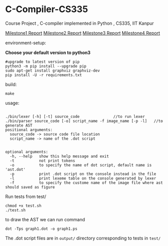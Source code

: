 # C-Compiler-CS335
Course Project , C-compiler implemented in Python , CS335, IIT Kanpur
<br>
<!-- [Milestone1 Report (Latex)](https://github.com/RohitRanjangit/C-Compiler-CS335/blob/main/Documentation/CS335_Project_Milestone1.pdf) -->
[Milestone1 Report](reports/CS335_Project_Milestone1.pdf)
[Milestone2 Report](reports/CS335_Project_Milestone2.pdf)
[Milestone3 Report](reports/CS335_Project_Milestone3.pdf)
[Milestone4 Report](reports/CS335_Project_Milestone4.pdf)

environment-setup:

**Choose your default version to python3**
```
#upgrade to latest version of pip
python3 -m pip install --upgrade pip
sudo apt-get install graphviz graphviz-dev
pip install -U -r requirements.txt
```


build: 
```
make
```

usage:
```

./bin/lexer [-h] [-t] source_code               //to run lexer
./bin/parser source_code [-o] script_name -f image_name [-p -l]   //to generate AST
positional arguments:
  source_code -> source code file location
  script_name -> name of the .dot script
  

optional arguments:
  -h, --help   show this help message and exit
  -t           not print tokens
  -o           to specify the name of dot script, default name is 'ast.dot'
  -p           print .dot script on the console instead in the file
  -l           print lexeme table on the console generated by lexer
  -f           to specify the custome name of the image file where ast should saved as figure
```

Run tests from test/
```
chmod +x test.sh
./test.sh
```

to draw the AST
we can run command
```
dot -Tps graph1.dot -o graph1.ps
```
The .dot script files are in `output/` directory corresponding to tests in `test/`